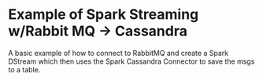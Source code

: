 # Example of Spark Streaming w/Rabbit MQ -> Cassandra

A basic example of how to connect to RabbitMQ and create a Spark DStream which then uses the Spark Cassandra Connector to save the msgs to a table.
